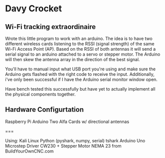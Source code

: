 # Davy Crocket

## Wi-Fi tracking extraordinaire

Wrote this little program to work with an arduino. The idea is to have two different wireless cards listening to the RSSI (signal strength) of the same Wi-Fi Access Point (AP). Based on the RSSI of both antennas it will send a serial signal to an arduino attached to a servo or stepper motor. The Arduino will then skew the antenna array in the direction of the best signal.

You'll have to manual input what USB port you're using and make sure the Arduino gets flashed with the right code to receive the input. Additionally, i've only been successful if I have the Arduino serial monitor window open.

Have bench tested this successfully but have yet to actually implement all the physical components together.

## Hardware Configurtation  

Raspberry Pi
Arduino
Two Alfa Cards w/ directional antennas

===

Using:
    Kali Linux
    Python (pyshark, numpy, serial)
    tshark
    Arduino Uno
    Microstep Driver CW230 + Stepper Motor NEMA 23 from BuildYourOwnCNC.com
